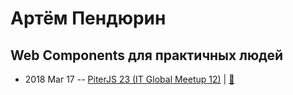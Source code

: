 # Артём Пендюрин

## Web Components для практичных людей
- 2018 Mar 17 -- [PiterJS 23 (IT Global Meetup 12)](https://youtu.be/OVQCN_bUkZM)  | [:notebook:](https://github.com/piterjs/piterjs.org/blob/master/events/23/web-components.pdf)  
